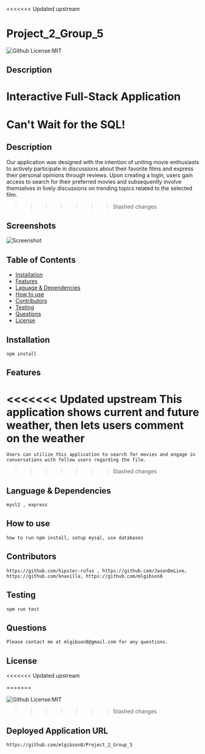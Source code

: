 <<<<<<< Updated upstream
# Project_2_Group_5
  ![Github License:MIT](https://img.shields.io/badge/License-MIT-yellow.svg)
## Description
  Interactive Full-Stack Application
=======
# Can't Wait for the SQL!

## Description

Our application was designed with the intention of uniting movie enthusiasts to actively participate in discussions about their favorite films and express their personal opinions through reviews. Upon creating a login, users gain access to search for their preferred movies and subsequently involve themselves in lively discussions on trending topics related to the selected film.

>>>>>>> Stashed changes
## Screenshots
  ![Screenshot](undefined)
## Table of Contents
* [Installation](#installation)
* [Features](#features)
* [Laguage & Dependencies](#language)
* [How to use](#howtouse)
* [Contributors](#contributors)
* [Testing](#testing)
* [Questions](#questions)
* [License](#license)
## Installation
    npm install
## Features
<<<<<<< Updated upstream
    This application shows current and future weather, then lets users comment on the weather
=======

    Users can utilize this application to search for movies and engage in conversations with fellow users regarding the film.

>>>>>>> Stashed changes
## Language & Dependencies
    mysl2 , express
## How to use
    how to run npm install, setup mysql, use databases
## Contributors
    https://github.com/hipster-rufus , https://github.com/JasonDeLine, https://github.com/knaxilla, https://github.com/mlgibson8
## Testing
    npm run test
## Questions
    Please contact me at mlgibson8@gmail.com for any questions.
## License
<<<<<<< Updated upstream
    
=======

![Github License:MIT](https://img.shields.io/badge/License-MIT-yellow.svg)

>>>>>>> Stashed changes
## Deployed Application URL
    https://github.com/mlgibson8/Project_2_Group_5

